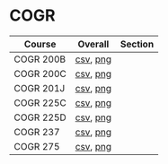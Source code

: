 # COGR

| Course | Overall | Section |
| ------ | ------- | ------- |
| COGR 200B | [csv](https://github.com/UCSD-Historical-Enrollment-Data/2025Winter/blob/main/overall/COGR%20200B.csv), [png](https://raw.githubusercontent.com/UCSD-Historical-Enrollment-Data/2025Winter/main/plot_overall/COGR%20200B.png) |  |
| COGR 200C | [csv](https://github.com/UCSD-Historical-Enrollment-Data/2025Winter/blob/main/overall/COGR%20200C.csv), [png](https://raw.githubusercontent.com/UCSD-Historical-Enrollment-Data/2025Winter/main/plot_overall/COGR%20200C.png) |  |
| COGR 201J | [csv](https://github.com/UCSD-Historical-Enrollment-Data/2025Winter/blob/main/overall/COGR%20201J.csv), [png](https://raw.githubusercontent.com/UCSD-Historical-Enrollment-Data/2025Winter/main/plot_overall/COGR%20201J.png) |  |
| COGR 225C | [csv](https://github.com/UCSD-Historical-Enrollment-Data/2025Winter/blob/main/overall/COGR%20225C.csv), [png](https://raw.githubusercontent.com/UCSD-Historical-Enrollment-Data/2025Winter/main/plot_overall/COGR%20225C.png) |  |
| COGR 225D | [csv](https://github.com/UCSD-Historical-Enrollment-Data/2025Winter/blob/main/overall/COGR%20225D.csv), [png](https://raw.githubusercontent.com/UCSD-Historical-Enrollment-Data/2025Winter/main/plot_overall/COGR%20225D.png) |  |
| COGR 237 | [csv](https://github.com/UCSD-Historical-Enrollment-Data/2025Winter/blob/main/overall/COGR%20237.csv), [png](https://raw.githubusercontent.com/UCSD-Historical-Enrollment-Data/2025Winter/main/plot_overall/COGR%20237.png) |  |
| COGR 275 | [csv](https://github.com/UCSD-Historical-Enrollment-Data/2025Winter/blob/main/overall/COGR%20275.csv), [png](https://raw.githubusercontent.com/UCSD-Historical-Enrollment-Data/2025Winter/main/plot_overall/COGR%20275.png) |  |
